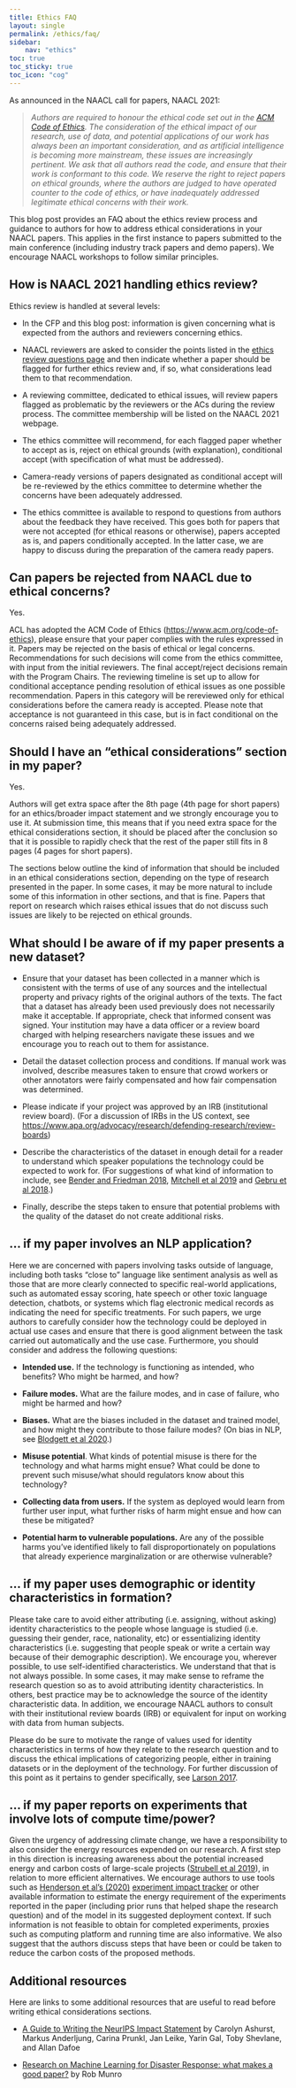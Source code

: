 ```yaml
---
title: Ethics FAQ
layout: single
permalink: /ethics/faq/
sidebar: 
    nav: "ethics"
toc: true
toc_sticky: true
toc_icon: "cog"
---
```


As announced in the NAACL call for papers, NAACL 2021: 

> _Authors are required to honour the ethical code set out in the [ACM Code of Ethics](https://www.acm.org/code-of-ethics). The consideration of the ethical impact of our research, use of data, and potential applications of our work has always been an important consideration, and as artificial intelligence is becoming more mainstream, these issues are increasingly pertinent. We ask that all authors read the code, and ensure that their work is conformant to this code. We reserve the right to reject papers on ethical grounds, where the authors are judged to have operated counter to the code of ethics, or have inadequately addressed legitimate ethical concerns with their work._

This blog post provides an FAQ about the ethics review process and guidance to authors for how to address ethical considerations in your NAACL papers. This applies in the first instance to papers submitted to the main conference (including industry track papers and demo papers). We encourage NAACL workshops to follow similar principles.


## How is NAACL 2021 handling ethics review? 

Ethics review is handled at several levels: 

*   In the CFP and this blog post: information is given concerning what is expected from the authors and reviewers concerning ethics. 

*   NAACL reviewers are asked to consider the points listed in the [ethics review questions page](/ethics/review-questions/) and then indicate whether a paper should be flagged for further ethics review and, if so, what considerations lead them to that recommendation.

*   A reviewing committee, dedicated to ethical issues, will review papers flagged as problematic by the reviewers or the ACs during the review process. The committee membership will be listed on the NAACL 2021 webpage.

*   The ethics committee will recommend, for each flagged paper whether to accept as is, reject on ethical grounds (with explanation), conditional accept (with specification of what must be addressed). 

*   Camera-ready versions of papers designated as conditional accept will be re-reviewed by the ethics committee to determine whether the concerns have been adequately addressed.

*   The ethics committee is available to respond to questions from authors about the feedback they have received. This goes both for papers that were not accepted (for ethical reasons or otherwise), papers accepted as is, and papers conditionally accepted. In the latter case, we are happy to discuss during the preparation of the camera ready papers.


## Can papers be rejected from NAACL due to ethical concerns?

Yes. 

ACL has adopted the ACM Code of Ethics (<https://www.acm.org/code-of-ethics>), please ensure that your paper complies with the rules expressed in it. Papers may be rejected on the basis of ethical or legal concerns. Recommendations for such decisions will come from the ethics committee, with input from the initial reviewers. The final accept/reject decisions remain with the Program Chairs. The reviewing timeline is set up to allow for conditional acceptance pending resolution of ethical issues as one possible recommendation. Papers in this category will be rereviewed only for ethical considerations before the camera ready is accepted. Please note that acceptance is not guaranteed in this case, but is in fact conditional on the concerns raised being adequately addressed.


## Should I have an “ethical considerations” section in my paper?

Yes.

Authors will get extra space after the 8th page (4th page for short papers) for an ethics/broader impact statement and we strongly encourage you to use it. At submission time, this means that if you need extra space for the ethical considerations section, it should be placed after the conclusion so that it is possible to rapidly check that the rest of the paper still fits in 8 pages (4 pages for short papers). 

The sections below outline the kind of information that should be included in an ethical considerations section, depending on the type of research presented in the paper. In some cases, it may be more natural to include some of this information in other sections, and that is fine. Papers that report on research which raises ethical issues that do not discuss such issues are likely to be rejected on ethical grounds.


## What should I be aware of if my paper presents a new dataset?



*   Ensure that your dataset has been collected in a manner which is consistent with the terms of use of any sources and the intellectual property and privacy rights of the original authors of the texts. The fact that a dataset has already been used previously does not necessarily make it acceptable. If appropriate, check that informed consent was signed.  Your institution may have a data officer or a review board  charged with helping researchers navigate these issues and we encourage you to reach out to them for assistance.

*   Detail the dataset collection process and conditions. If manual work was involved, describe measures taken to  ensure that crowd workers or other annotators were fairly compensated and how fair compensation was determined.

*   Please indicate if your project was approved by an IRB (institutional review board).  (For a discussion of IRBs in the US context, see <https://www.apa.org/advocacy/research/defending-research/review-boards>)

*   Describe the characteristics of the dataset in enough detail for a reader to understand which speaker populations the technology could be expected to work for. (For suggestions of what kind of information to include, see [Bender and Friedman 2018](https://aclweb.org/anthology/papers/Q/Q18/Q18-1041/), [Mitchell et al 2019](https://research.google/pubs/pub48120/) and [Gebru et al 2018](https://arxiv.org/abs/1803.09010).)

*   Finally, describe the steps taken to ensure that potential problems with the quality of the dataset do not create additional risks.


## … if my paper involves an NLP application?

Here we are concerned with papers involving tasks outside of language, including both tasks “close to” language like sentiment analysis as well as those that are more clearly connected to specific real-world applications, such as automated essay scoring, hate speech or other toxic language detection, chatbots, or systems which flag electronic medical records as indicating the need for specific treatments. For such papers, we urge authors to carefully consider how the technology could be deployed in actual use cases and ensure that there is good alignment between the task carried out automatically and the use case. Furthermore, you should consider and address the following questions:


*   **Intended use.** If the technology is functioning as intended, who benefits? Who might be harmed, and how?

*   **Failure modes.** What are the failure modes, and in case of failure, who might be harmed and how?

*   **Biases.** What are the biases included in the dataset and trained model, and how might they contribute to those failure modes? (On bias in NLP, see [Blodgett et al 2020](https://www.aclweb.org/anthology/2020.acl-main.485/).)

*   **Misuse potential**. What kinds of potential misuse is there for the technology and what harms might ensue? What could be done to prevent such misuse/what should regulators know about this technology?

*   **Collecting data from users.** If the system as deployed would learn from further user input, what further risks of harm might ensue and how can these be mitigated?

*   **Potential harm to vulnerable populations.** Are any of the possible harms you’ve identified likely to fall disproportionately on populations that already experience marginalization or are otherwise vulnerable?


## … if my paper uses demographic or identity characteristics in formation?

Please take care to avoid either attributing (i.e. assigning, without asking) identity characteristics to the people whose language is studied (i.e. guessing their gender, race, nationality, etc) or essentializing identity characteristics (i.e. suggesting that people speak or write a certain way because of their demographic description). We encourage you, wherever possible, to use self-identified characteristics. We understand that that is not always possible. In some cases, it may make sense to reframe the research question so as to avoid attributing identity characteristics. In others, best practice may be to acknowledge the source of the identity characteristic data. In addition, we encourage NAACL authors to consult with their institutional review boards (IRB) or equivalent for input on working with data from human subjects.

Please do be sure to motivate the range of values used for identity characteristics in terms of how they relate to the research question and to discuss the ethical implications of categorizing people, either in training datasets or in the deployment of the technology. For further discussion of this point as it pertains to gender specifically, see [Larson 2017](https://www.aclweb.org/anthology/W17-1601/).


## … if my paper reports on experiments that involve lots of compute time/power?

Given the urgency of addressing climate change, we have a responsibility to also consider the energy resources expended on our research. A first step in this direction is increasing awareness about the potential increased energy and carbon costs of large-scale projects  ([Strubell et al 2019](https://www.aclweb.org/anthology/P19-1355/)), in relation to more efficient alternatives. We encourage authors to use tools such as [Henderson et al’s (2020)](https://arxiv.org/abs/2002.05651) [experiment impact tracker](https://github.com/Breakend/experiment-impact-tracker) or other available information to estimate the energy requirement of the experiments reported in the paper (including prior runs that helped shape the research question) and of the model in its suggested deployment context. If such information is not feasible to obtain for completed experiments, proxies such as computing platform and running time are also informative. We also suggest that the authors discuss steps that have been or could be taken to reduce the carbon costs of the proposed methods. 


## Additional resources

Here are links to some additional resources that are useful to read before writing ethical considerations sections.

*   [A Guide to Writing the NeurIPS Impact Statement](https://medium.com/@GovAI/a-guide-to-writing-the-neurips-impact-statement-4293b723f832) by Carolyn Ashurst, Markus Anderljung, Carina Prunkl, Jan Leike, Yarin Gal, Toby Shevlane, and Allan Dafoe

*   [Research on Machine Learning for Disaster Response: what makes a good paper?](https://towardsdatascience.com/research-on-machine-learning-for-disaster-response-b65f3e97c018?source=friends_link&sk=e2e8e7ef66cae276bde29298b7516955) by Rob Munro
